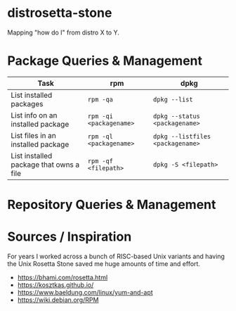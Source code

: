 # distrosetta-stone
Mapping "how do I" from distro X to Y.

# Package Queries & Management

| Task  | rpm   | dpkg |
|--- |--- |--- |
| List installed packages | `rpm -qa` | `dpkg --list` |
| List info on an installed package | `rpm -qi <packagename>` | `dpkg --status <packagename>` |
| List files in an installed package | `rpm -ql <packagename>` | `dpkg --listfiles <packagename>` |
| List installed package that owns a file | `rpm -qf <filepath>` | `dpkg -S <filepath>` |

# Repository Queries & Management



# Sources / Inspiration
For years I worked across a bunch of RISC-based Unix variants and having the Unix Rosetta Stone saved me huge amounts of time and effort.

- https://bhami.com/rosetta.html
- https://kosztkas.github.io/
- https://www.baeldung.com/linux/yum-and-apt
- https://wiki.debian.org/RPM
